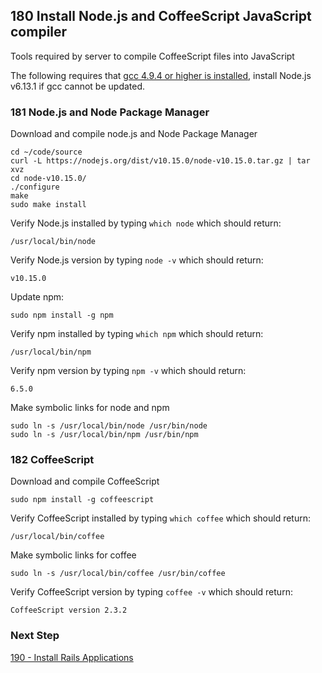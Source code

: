 ## 180 Install Node.js and CoffeeScript JavaScript compiler

Tools required by server to compile CoffeeScript files into JavaScript

The following requires that [gcc 4.9.4 or higher is installed](https://github.com/sleepepi/sleepepi/blob/master/virtual-machines/910-gcc.md), install Node.js v6.13.1 if gcc cannot be updated.

### 181 Node.js and Node Package Manager

Download and compile node.js and Node Package Manager

```
cd ~/code/source
curl -L https://nodejs.org/dist/v10.15.0/node-v10.15.0.tar.gz | tar xvz
cd node-v10.15.0/
./configure
make
sudo make install
```

Verify Node.js installed by typing `which node` which should return:

```console
/usr/local/bin/node
```

Verify Node.js version by typing `node -v` which should return:

```console
v10.15.0
```

Update npm:

```console
sudo npm install -g npm
```

Verify npm installed by typing `which npm` which should return:

```console
/usr/local/bin/npm
```

Verify npm version by typing `npm -v` which should return:

```console
6.5.0
```

Make symbolic links for node and npm

```
sudo ln -s /usr/local/bin/node /usr/bin/node
sudo ln -s /usr/local/bin/npm /usr/bin/npm
```

### 182 CoffeeScript

Download and compile CoffeeScript

```
sudo npm install -g coffeescript
```

Verify CoffeeScript installed by typing `which coffee` which should return:

```console
/usr/local/bin/coffee
```

Make symbolic links for coffee

```
sudo ln -s /usr/local/bin/coffee /usr/bin/coffee
```

Verify CoffeeScript version by typing `coffee -v` which should return:

```console
CoffeeScript version 2.3.2
```

### Next Step

[190 - Install Rails Applications](https://github.com/sleepepi/sleepepi/tree/master/virtual-machines/190-install-rails-applications.md)
